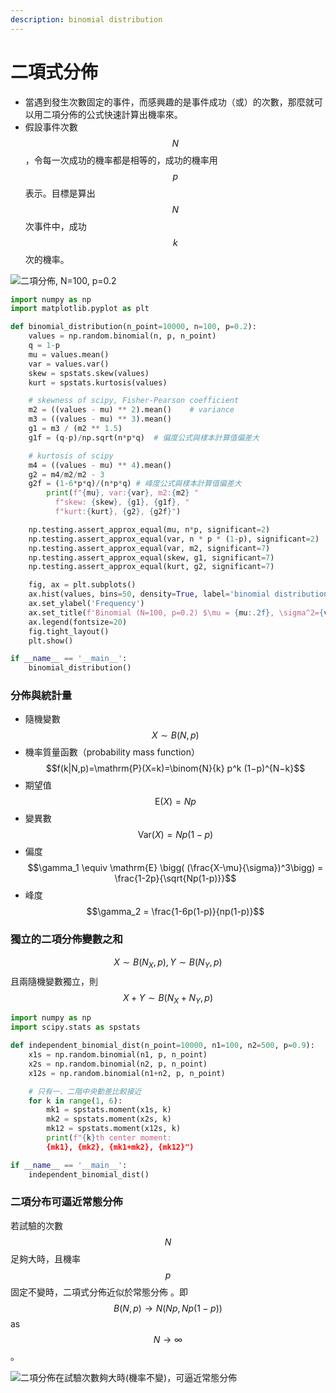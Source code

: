 ```yaml
---
description: binomial distribution
---
```


# 二項式分佈

* 當遇到發生次數固定的事件，而感興趣的是事件成功（或）的次數，那麼就可以用二項分佈的公式快速計算出機率來。
* 假設事件次數$$N$$，令每一次成功的機率都是相等的，成功的機率用$$p$$表示。目標是算出$$N$$次事件中，成功$$k$$次的機率。

![二項分佈, N=100, p=0.2](../../.gitbook/assets/binomial\_dist\_100\_0.2-min.png)

```python
import numpy as np
import matplotlib.pyplot as plt

def binomial_distribution(n_point=10000, n=100, p=0.2):
    values = np.random.binomial(n, p, n_point)
    q = 1-p
    mu = values.mean()
    var = values.var()
    skew = spstats.skew(values)
    kurt = spstats.kurtosis(values)

    # skewness of scipy, Fisher-Pearson coefficient
    m2 = ((values - mu) ** 2).mean()    # variance
    m3 = ((values - mu) ** 3).mean()
    g1 = m3 / (m2 ** 1.5)
    g1f = (q-p)/np.sqrt(n*p*q)  # 偏度公式與樣本計算值偏差大

    # kurtosis of scipy
    m4 = ((values - mu) ** 4).mean()
    g2 = m4/m2/m2 - 3
    g2f = (1-6*p*q)/(n*p*q) # 峰度公式與樣本計算值偏差大
        print(f"{mu}, var:{var}, m2:{m2} "
          f"skew: {skew}, {g1}, {g1f}, "
          f"kurt:{kurt}, {g2}, {g2f}")

    np.testing.assert_approx_equal(mu, n*p, significant=2)
    np.testing.assert_approx_equal(var, n * p * (1-p), significant=2)
    np.testing.assert_approx_equal(var, m2, significant=7)
    np.testing.assert_approx_equal(skew, g1, significant=7)
    np.testing.assert_approx_equal(kurt, g2, significant=7)

    fig, ax = plt.subplots()
    ax.hist(values, bins=50, density=True, label='binomial distribution')
    ax.set_ylabel('Frequency')
    ax.set_title(f'Binomial (N=100, p=0.2) $\mu = {mu:.2f}, \sigma^2={var:.2f}$')
    ax.legend(fontsize=20)
    fig.tight_layout()
    plt.show()

if __name__ == '__main__':
    binomial_distribution()
```

### 分佈與統計量

* 隨機變數$$X \sim B(N,p)$$
* 機率質量函數（probability mass function） $$f(k|N,p)=\mathrm{P}(X=k)=\binom{N}{k} p^k (1−p)^{N−k}$$
* 期望值 $$\mathrm{E}(X) = Np$$
* 變異數 $$\mathrm{Var}(X) = Np(1-p)$$
* 偏度 $$\gamma_1 \equiv \mathrm{E} \bigg( (\frac{X-\mu}{\sigma})^3\bigg) = \frac{1-2p}{\sqrt{Np(1-p)}}$$
* 峰度 $$\gamma_2 = \frac{1-6p(1-p)}{np(1-p)}$$

### 獨立的二項分佈變數之和

$$X \sim B(N_X, p), Y \sim B(N_Y, p)$$且兩隨機變數獨立，則 $$X+Y \sim B( N_X + N_Y, p)$$

```python
import numpy as np
import scipy.stats as spstats

def independent_binomial_dist(n_point=10000, n1=100, n2=500, p=0.9):
    x1s = np.random.binomial(n1, p, n_point)
    x2s = np.random.binomial(n2, p, n_point)
    x12s = np.random.binomial(n1+n2, p, n_point)

    # 只有一、二階中央動差比較接近
    for k in range(1, 6):
        mk1 = spstats.moment(x1s, k)
        mk2 = spstats.moment(x2s, k)
        mk12 = spstats.moment(x12s, k)
        print(f"{k}th center moment: 
        {mk1}, {mk2}, {mk1+mk2}, {mk12}")

if __name__ == '__main__':
    independent_binomial_dist()
```

### 二項分布可逼近常態分佈

若試驗的次數$$N$$足夠大時，且機率$$p$$固定不變時，二項式分佈近似於常態分佈。即$$B(N, p) \rightarrow N(Np, Np(1-p))$$as $$N \rightarrow \infty$$。

![二項分佈在試驗次數夠大時(機率不變)，可逼近常態分佈](../../.gitbook/assets/Binomial\_Distribution-min.png)
